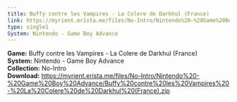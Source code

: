 ```yaml
---
title: Buffy contre les Vampires - La Colere de Darkhul (France)
link: https://myrient.erista.me/files/No-Intro/Nintendo%20-%20Game%20Boy%20Advance/Buffy%20contre%20les%20Vampires%20-%20La%20Colere%20de%20Darkhul%20(France).zip
type: single1
System: Nintendo - Game Boy Advance
---
```

<b>Game:</b> Buffy contre les Vampires - La Colere de Darkhul (France)<br>
<b>System:</b> Nintendo - Game Boy Advance<br>
<b>Collection:</b> No-Intro<br>
<b>Download:</b> https://myrient.erista.me/files/No-Intro/Nintendo%20-%20Game%20Boy%20Advance/Buffy%20contre%20les%20Vampires%20-%20La%20Colere%20de%20Darkhul%20(France).zip